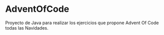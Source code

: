 # AdventOfCode
 Proyecto de Java para realizar los ejercicios que propone Advent Of Code todas las Navidades.
